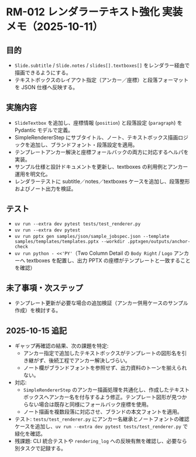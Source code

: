 # RM-012 レンダラーテキスト強化 実装メモ（2025-10-11）

## 目的
- `Slide.subtitle` / `Slide.notes` / `slides[].textboxes[]` をレンダラー経由で描画できるようにする。
- テキストボックスのレイアウト指定（アンカー／座標）と段落フォーマットを JSON 仕様へ反映する。

## 実施内容
- `SlideTextbox` を追加し、座標情報 (`position`) と段落設定 (`paragraph`) を Pydantic モデルで定義。
- SimpleRendererStep にサブタイトル、ノート、テキストボックス描画ロジックを追加し、ブランドフォント・段落設定を適用。
- テンプレートアンカー解決と座標フォールバックの両方に対応するヘルパを実装。
- サンプル仕様と設計ドキュメントを更新し、textboxes の利用例とアンカー運用を明文化。
- レンダラーテストに subtitle／notes／textboxes ケースを追加し、段落整形およびノート出力を検証。

## テスト
- `uv run --extra dev pytest tests/test_renderer.py`
- `uv run --extra dev pytest`
- `uv run pptx gen samples/json/sample_jobspec.json --template samples/templates/templates.pptx --workdir .pptxgen/outputs/anchor-check`
- `uv run python - <<'PY'`（Two Column Detail の `Body Right` / `Logo` アンカーへ textboxes を配置し、出力 PPTX の座標がテンプレートと一致することを確認）

## 未了事項・次ステップ
- テンプレート更新が必要な場合の追加検証（アンカー併用ケースのサンプル作成）を検討する。

## 2025-10-15 追記
- ギャップ再確認の結果、次の課題を特定:
  - アンカー指定で追加したテキストボックスがテンプレートの図形名を引き継がず、後続工程でアンカー解決しづらい。
  - ノート欄がブランドフォントを参照せず、出力資料のトーンを揃えられない。
- 対応:
  - `SimpleRendererStep` のアンカー描画処理を共通化し、作成したテキストボックスへアンカー名を付与するよう修正。テンプレート図形が見つからない場合は既存と同様にフォールバック座標を使用。
  - ノート描画を複数段落に対応させ、ブランドの本文フォントを適用。
- テスト: `tests/test_renderer.py` にアンカー名継承とノートフォントの確認ケースを追加し、`uv run --extra dev pytest tests/test_renderer.py` で緑化を確認。
- 残課題: CLI 統合テストや `rendering_log` への反映有無を確認し、必要なら別タスクで記録する。
